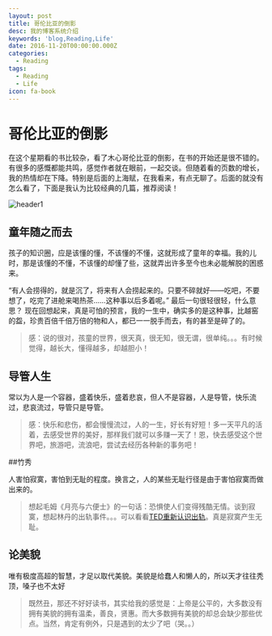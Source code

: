 ```yaml
---
layout: post
title: 哥伦比亚的倒影
desc: 我的博客系统介绍
keywords: 'blog,Reading,Life'
date: 2016-11-20T00:00:00.000Z
categories:
  - Reading
tags:
  - Reading
  - Life
icon: fa-book
---
```



# 哥伦比亚的倒影

在这个星期看的书比较杂，看了木心哥伦比亚的倒影，在书的开始还是很不错的。有很多的感慨都能共鸣，感觉作者就在眼前，一起交谈。但随着看的页数的增长，我的热情却在下降。特别是后面的上海赋，在我看来，有点无聊了。后面的就没有怎么看了，下面是我认为比较经典的几篇，推荐阅读！

<div>
<img src="{{ site.img_path }}/Reading/lounmbil1.jpg" alt="header1" style="height:auto!important;width:auto%;max-width:1020px;"/>
</div>

## 童年随之而去

孩子的知识圈，应是该懂的懂，不该懂的不懂，这就形成了童年的幸福。我的儿时，那是该懂的不懂，不该懂的却懂了些，这就弄出许多至今也未必能解脱的困惑来。

 “有人会捞得的，就是沉了，将来有人会捞起来的。只要不碎就好——吃吧，不要想了，吃完了进舱来喝热茶……这种事以后多着呢。”
最后一句很轻很轻，什么意思？
现在回想起来，真是可怕的预言，我的一生中，确实多的是这种事，比越窑的盌，珍贵百倍千倍万倍的物和人，都已一一脱手而去，有的甚至是碎了的。

>感：说的很对，孩童的世界，很天真，很无知，很无谓，很单纯。。。有时候觉得，越长大，懂得越多，却越胆小！

## 导管人生
常以为人是一个容器，盛着快乐，盛着悲哀，但人不是容器，人是导管，快乐流过，悲哀流过，导管只是导管。

>感：快乐和悲伤，都会慢慢流过，人的一生，好长有好短！多一天平凡的活着，去感受世界的美好，那样我们就可以多赚一天了！恩，快去感受这个世界吧，旅游吧，流浪吧，尝试去经历各种新的事务吧！


##竹秀

人害怕寂寞，害怕到无耻的程度。换言之，人的某些无耻行径是由于害怕寂寞而做出来的。

>想起毛姆《月亮与六便士》的一句话：恐惧使人们变得残酷无情。谈到寂寞，想起林丹的出轨事件。。。可以看看[TED重新认识出轨](http://open.163.com/movie/2015/9/R/H/MB0RRVMUG_MB0RSGCRH.html)。真是寂寞产生无耻。

## 论美貌

唯有极度高超的智慧，才足以取代美貌。美貌是给蠢人和懒人的，所以天才往往秃顶，嗓子也不太好

>既然丑，那还不好好读书，其实给我的感觉是：上帝是公平的，大多数没有拥有美貌的拥有温柔，善良，贤惠。而大多数拥有美貌的却总会缺少那些优点。当然，肯定有例外，只是遇到的太少了吧（哭。。）

  <!-- 多说评论框 start -->
  <div class="ds-thread" data-thread-key="201611201" data-title="cloumb" data-url=""></div>
<!-- 多说评论框 end -->
<!-- 多说公共JS代码 start (一个网页只需插入一次) -->
<script type="text/javascript">
var duoshuoQuery = {short_name:"yzhhome"};
  (function() {
    var ds = document.createElement('script');
    ds.type = 'text/javascript';ds.async = true;
    ds.src = (document.location.protocol == 'https:' ? 'https:' : 'http:') + '//static.duoshuo.com/embed.js';
    ds.charset = 'UTF-8';
    (document.getElementsByTagName('head')[0] 
     || document.getElementsByTagName('body')[0]).appendChild(ds);
  })();
  </script>
<!-- 多说公共JS代码 end -->
